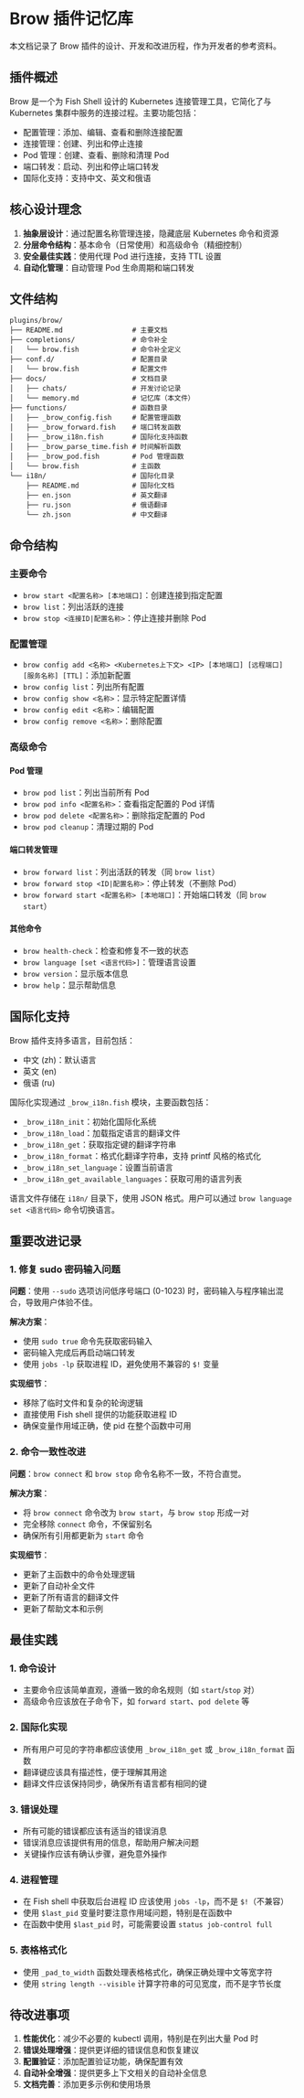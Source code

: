 # Brow 插件记忆库

本文档记录了 Brow 插件的设计、开发和改进历程，作为开发者的参考资料。

## 插件概述

Brow 是一个为 Fish Shell 设计的 Kubernetes 连接管理工具，它简化了与 Kubernetes 集群中服务的连接过程。主要功能包括：

- 配置管理：添加、编辑、查看和删除连接配置
- 连接管理：创建、列出和停止连接
- Pod 管理：创建、查看、删除和清理 Pod
- 端口转发：启动、列出和停止端口转发
- 国际化支持：支持中文、英文和俄语

## 核心设计理念

1. **抽象层设计**：通过配置名称管理连接，隐藏底层 Kubernetes 命令和资源
2. **分层命令结构**：基本命令（日常使用）和高级命令（精细控制）
3. **安全最佳实践**：使用代理 Pod 进行连接，支持 TTL 设置
4. **自动化管理**：自动管理 Pod 生命周期和端口转发

## 文件结构

```
plugins/brow/
├── README.md                 # 主要文档
├── completions/              # 命令补全
│   └── brow.fish             # 命令补全定义
├── conf.d/                   # 配置目录
│   └── brow.fish             # 配置文件
├── docs/                     # 文档目录
│   ├── chats/                # 开发讨论记录
│   └── memory.md             # 记忆库（本文件）
├── functions/                # 函数目录
│   ├── _brow_config.fish     # 配置管理函数
│   ├── _brow_forward.fish    # 端口转发函数
│   ├── _brow_i18n.fish       # 国际化支持函数
│   ├── _brow_parse_time.fish # 时间解析函数
│   ├── _brow_pod.fish        # Pod 管理函数
│   └── brow.fish             # 主函数
└── i18n/                     # 国际化目录
    ├── README.md             # 国际化文档
    ├── en.json               # 英文翻译
    ├── ru.json               # 俄语翻译
    └── zh.json               # 中文翻译
```

## 命令结构

### 主要命令

- `brow start <配置名称> [本地端口]`：创建连接到指定配置
- `brow list`：列出活跃的连接
- `brow stop <连接ID|配置名称>`：停止连接并删除 Pod

### 配置管理

- `brow config add <名称> <Kubernetes上下文> <IP> [本地端口] [远程端口] [服务名称] [TTL]`：添加新配置
- `brow config list`：列出所有配置
- `brow config show <名称>`：显示特定配置详情
- `brow config edit <名称>`：编辑配置
- `brow config remove <名称>`：删除配置

### 高级命令

#### Pod 管理

- `brow pod list`：列出当前所有 Pod
- `brow pod info <配置名称>`：查看指定配置的 Pod 详情
- `brow pod delete <配置名称>`：删除指定配置的 Pod
- `brow pod cleanup`：清理过期的 Pod

#### 端口转发管理

- `brow forward list`：列出活跃的转发（同 `brow list`）
- `brow forward stop <ID|配置名称>`：停止转发（不删除 Pod）
- `brow forward start <配置名称> [本地端口]`：开始端口转发（同 `brow start`）

#### 其他命令

- `brow health-check`：检查和修复不一致的状态
- `brow language [set <语言代码>]`：管理语言设置
- `brow version`：显示版本信息
- `brow help`：显示帮助信息

## 国际化支持

Brow 插件支持多语言，目前包括：

- 中文 (zh)：默认语言
- 英文 (en)
- 俄语 (ru)

国际化实现通过 `_brow_i18n.fish` 模块，主要函数包括：

- `_brow_i18n_init`：初始化国际化系统
- `_brow_i18n_load`：加载指定语言的翻译文件
- `_brow_i18n_get`：获取指定键的翻译字符串
- `_brow_i18n_format`：格式化翻译字符串，支持 printf 风格的格式化
- `_brow_i18n_set_language`：设置当前语言
- `_brow_i18n_get_available_languages`：获取可用的语言列表

语言文件存储在 `i18n/` 目录下，使用 JSON 格式。用户可以通过 `brow language set <语言代码>` 命令切换语言。

## 重要改进记录

### 1. 修复 sudo 密码输入问题

**问题**：使用 `--sudo` 选项访问低序号端口 (0-1023) 时，密码输入与程序输出混合，导致用户体验不佳。

**解决方案**：
- 使用 `sudo true` 命令先获取密码输入
- 密码输入完成后再启动端口转发
- 使用 `jobs -lp` 获取进程 ID，避免使用不兼容的 `$!` 变量

**实现细节**：
- 移除了临时文件和复杂的轮询逻辑
- 直接使用 Fish shell 提供的功能获取进程 ID
- 确保变量作用域正确，使 pid 在整个函数中可用

### 2. 命令一致性改进

**问题**：`brow connect` 和 `brow stop` 命令名称不一致，不符合直觉。

**解决方案**：
- 将 `brow connect` 命令改为 `brow start`，与 `brow stop` 形成一对
- 完全移除 `connect` 命令，不保留别名
- 确保所有引用都更新为 `start` 命令

**实现细节**：
- 更新了主函数中的命令处理逻辑
- 更新了自动补全文件
- 更新了所有语言的翻译文件
- 更新了帮助文本和示例

## 最佳实践

### 1. 命令设计

- 主要命令应该简单直观，遵循一致的命名规则（如 `start`/`stop` 对）
- 高级命令应该放在子命令下，如 `forward start`、`pod delete` 等

### 2. 国际化实现

- 所有用户可见的字符串都应该使用 `_brow_i18n_get` 或 `_brow_i18n_format` 函数
- 翻译键应该具有描述性，便于理解其用途
- 翻译文件应该保持同步，确保所有语言都有相同的键

### 3. 错误处理

- 所有可能的错误都应该有适当的错误消息
- 错误消息应该提供有用的信息，帮助用户解决问题
- 关键操作应该有确认步骤，避免意外操作

### 4. 进程管理

- 在 Fish shell 中获取后台进程 ID 应该使用 `jobs -lp`，而不是 `$!`（不兼容）
- 使用 `$last_pid` 变量时要注意作用域问题，特别是在函数中
- 在函数中使用 `$last_pid` 时，可能需要设置 `status job-control full`

### 5. 表格格式化

- 使用 `_pad_to_width` 函数处理表格格式化，确保正确处理中文等宽字符
- 使用 `string length --visible` 计算字符串的可见宽度，而不是字节长度

## 待改进事项

1. **性能优化**：减少不必要的 kubectl 调用，特别是在列出大量 Pod 时
2. **错误处理增强**：提供更详细的错误信息和恢复建议
3. **配置验证**：添加配置验证功能，确保配置有效
4. **自动补全增强**：提供更多上下文相关的自动补全信息
5. **文档完善**：添加更多示例和使用场景
